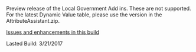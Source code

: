 Preview release of the Local Government Add ins.  These are not supported.  For the latest Dynamic Value table, please use the version in the AttributeAssistant.zip.

[Issues and enhancements in this build](
  https://github.com/Esri/local-government-desktop-addins/issues?utf8=%E2%9C%93&q=is%3Aissue%20is%3Aopen%20milestone%3A%22Fall%202017%22%20label%3AInstalled%20)
  
Lasted Build: 3/21/2017
